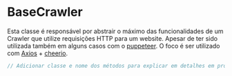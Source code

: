 # BaseCrawler

Esta classe é responsável por abstrair o máximo das funcionalidades de um Crawler que utilize requisições HTTP para um website. Apesar de ter sido utilizada também em alguns casos com o [puppeteer](https://pptr.dev/). O foco é ser utilizado com [Axios](https://github.com/axios/axios) + [cheerio](http://cheerio.js.org/).

```typescript
// Adicionar classe e nome dos métodos para explicar em detalhes em próximas sections
```



